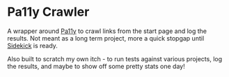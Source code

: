 # Pa11y Crawler

A wrapper around [Pa11y](https://github.com/pa11y/pa11y) to crawl links from the start page and log the results. Not meant as a long term project, more a quick stopgap until [Sidekick](https://github.com/pa11y/sidekick) is ready.

Also built to scratch my own itch - to run tests against various projects, log the results, and maybe to show off some pretty stats one day!
